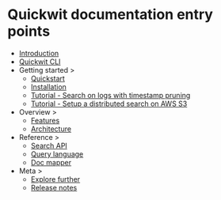 # Quickwit documentation entry points

- [Introduction](introduction.md)
- [Quickwit CLI](quickwit-cli.md)
- Getting started >
  - [Quickstart](getting-started/quickstart.md)
  - [Installation](getting-started/installation.md)
  - [Tutorial - Search on logs with timestamp pruning](getting-started/tutorial-hdfs-logs.md)
  - [Tutorial - Setup a distributed search on AWS S3](getting-started/tutorial-hdfs-logs-distributed-search-aws-s3.md)
- Overview >
  - [Features](overview/features.md)
  - [Architecture](overview/architecture.md)
- Reference >
  - [Search API](reference/search-api.md)
  - [Query language](reference/query-language.md)
  - [Doc mapper](reference/doc-mapper.md)
- Meta >
  - [Explore further](meta/explore-further.md)
  - [Release notes](meta/release-notes.md)
